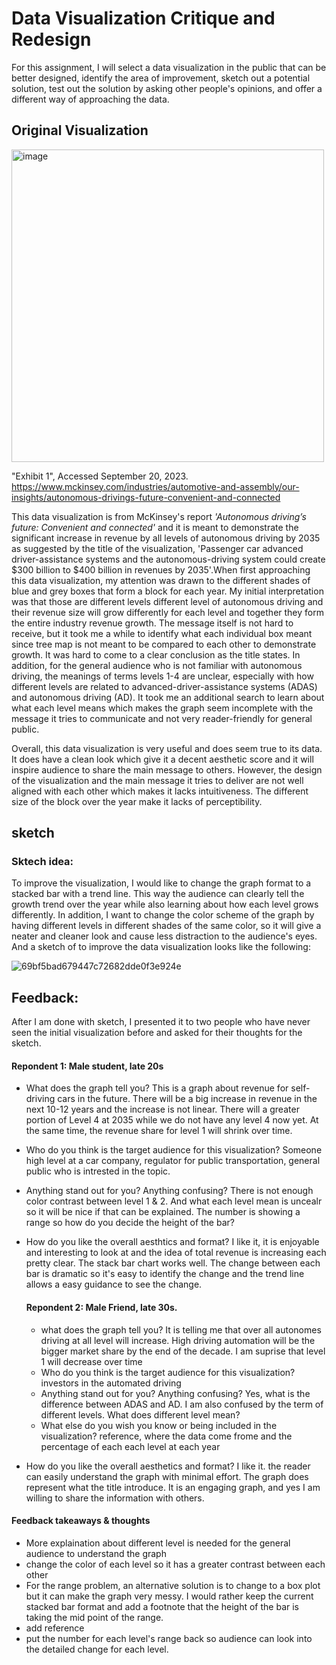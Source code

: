 # Data Visualization Critique and Redesign 
For this assignment, I will select a data visualization in the public that can be better designed, identify the area of improvement, sketch out a potential solution, test out the solution by asking other people's opinions, and offer a different way of approaching the data. 


## Original Visualization 
<img width="500" alt="image" src="https://github.com/YLtryingcode/Yilin-Lyu-portfolio/assets/122923571/5f3bb59b-8ad1-4842-a01e-3654cced1968">



"Exhibit 1", Accessed September 20, 2023. https://www.mckinsey.com/industries/automotive-and-assembly/our-insights/autonomous-drivings-future-convenient-and-connected

This data visualization is from McKinsey's report *'Autonomous driving’s future: Convenient and connected'*  and it is meant to demonstrate the significant increase in revenue by all levels of autonomous driving by 2035 as suggested by the title of the visualization, 'Passenger car advanced driver-assistance systems and the autonomous-driving system could create $300 billion to $400 billion in revenues by 2035'.When first approaching this data visualization, my attention was drawn to the different shades of blue and grey boxes that form a block for each year. My initial interpretation was that those are different levels different level of autonomous driving and their revenue size will grow differently for each level and together they form the entire industry revenue growth. The message itself is not hard to receive, but it took me a while to identify what each individual box meant since tree map is not meant to be compared to each other to demonstrate growth. It was hard to come to a clear conclusion as the title states. In addition, for the general audience who is not familiar with autonomous driving, the meanings of terms levels 1-4 are unclear, especially with how different levels are related to advanced-driver-assistance systems (ADAS) and autonomous driving (AD). It took me an additional search to learn about what each level means which makes the graph seem incomplete with the message it tries to communicate and not very reader-friendly for general public. 

Overall, this data visualization is very useful and does seem true to its data. It does have a clean look which give it a decent aesthetic score and it will inspire audience to share the main message to others. However, the design of the visualization and the main message it tries to deliver are not well aligned with each other which makes it lacks intuitiveness. The different size of the block over the year make it lacks of perceptibility. 

## sketch 
### Sktech idea:
To improve the visualization, I would like to change the graph format to a stacked bar with a trend line. This way the audience can clearly tell the growth trend over the year while also learning about how each level grows differently. In addition, I want to change the color scheme of the graph by having different levels in different shades of the same color, so it will give a neater and cleaner look and cause less distraction to the audience's eyes. And a sketch of to improve the data visualization looks like the following: 

![69bf5bad679447c72682dde0f3e924e](https://github.com/YLtryingcode/Yilin-Lyu-portfolio/assets/122923571/50b5ee3f-e203-4676-b2c3-170a6a606fbf)


## Feedback: 
After I am done with sketch, I presented it to two people who have never seen the initial visualization before and asked for their thoughts for the sketch. 

#### Repondent 1: Male student, late 20s 
- What does the graph tell you?
  This is a graph about revenue for self-driving cars in the future. There will be a big increase in revenue in the next 10-12 years and the increase is not linear. There will a greater portion of Level 4 at 2035 while we do not have any level 4 now yet. At the same time, the revenue share for level 1 will shrink over time. 
- Who do you think is the target audience for this visualization?
  Someone high level at a car company, regulator for public transportation, general public who is intrested in the topic.
- Anything stand out for you? Anything confusing?
  There is not enough color contrast between level 1 & 2. And what each level mean is uncealr so it will be nice if that can be explained. The number is showing a range so how do you decide the height of the bar? 
- How do you like the overall aesthtics and format?
  I like it, it is enjoyable and interesting to look at and the idea of total revenue is increasing each pretty clear. The stack bar chart works well. The change between each bar is dramatic so it's easy to identify the change and the trend line allows a easy guidance to see the change.


  #### Repondent 2: Male Friend, late 30s.
  - what does the graph tell you?
    It is telling me that over all autonomes driving at all level will increase.  High driving automation will be the bigger market share by the end of the decade. I am suprise that level 1 will decrease over time
  - Who do you think is the target audience for this visualization?
  investors in the automated driving 
  - Anything stand out for you? Anything confusing?
   Yes, what is the difference between ADAS and AD. I am also confused by the term of different levels. What does different level mean?
  - What else do you wish you know or being included in the visualization?
   reference, where the data come frome and the percentage of each each level at each year 
 - How do you like the overall aesthetics and format?
    I like it. the reader can easily understand the graph with minimal effort. The graph does represent what the title introduce. It is an engaging graph, and yes I am willing to share the information with others.

#### Feedback takeaways & thoughts
- More explaination about different level is needed for the general audience to understand the graph
- change the color of each level so it has a greater contrast between each other
- For the range problem, an alternative solution is to change to a box plot but it can make the graph very messy. I would rather keep the current stacked bar format and add a footnote that the height of the bar is taking the mid point of the range.
- add reference 
- put the number for each level's range back so audience can look into the detailed change for each level.  

  

